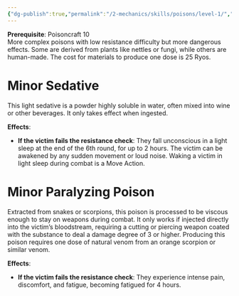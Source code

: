 ```yaml
---
{"dg-publish":true,"permalink":"/2-mechanics/skills/poisons/level-1/","noteIcon":""}
---
```


**Prerequisite**: Poisoncraft 10  
More complex poisons with low resistance difficulty but more dangerous effects. Some are derived from plants like nettles or fungi, while others are human-made. The cost for materials to produce one dose is 25 Ryos.

# **Minor Sedative**  
This light sedative is a powder highly soluble in water, often mixed into wine or other beverages. It only takes effect when ingested.

**Effects**:

- **If the victim fails the resistance check**: They fall unconscious in a light sleep at the end of the 6th round, for up to 2 hours. The victim can be awakened by any sudden movement or loud noise. Waking a victim in light sleep during combat is a Move Action.

# **Minor Paralyzing Poison**  
Extracted from snakes or scorpions, this poison is processed to be viscous enough to stay on weapons during combat. It only works if injected directly into the victim’s bloodstream, requiring a cutting or piercing weapon coated with the substance to deal a damage degree of 3 or higher. Producing this poison requires one dose of natural venom from an orange scorpion or similar venom.

**Effects**:

- **If the victim fails the resistance check**: They experience intense pain, discomfort, and fatigue, becoming fatigued for 4 hours.